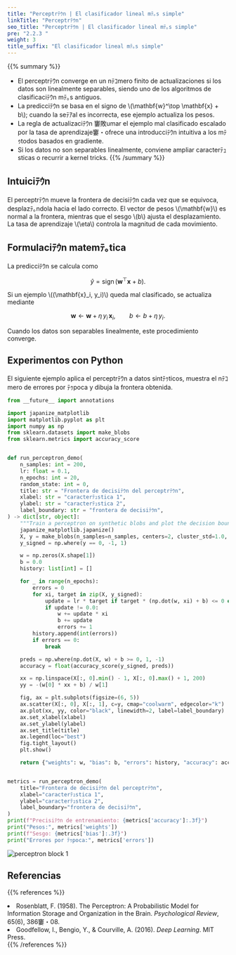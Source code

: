 ```yaml
---
title: "Perceptrﾃｳn | El clasificador lineal mﾃ｡s simple"
linkTitle: "Perceptrﾃｳn"
seo_title: "Perceptrﾃｳn | El clasificador lineal mﾃ｡s simple"
pre: "2.2.3 "
weight: 3
title_suffix: "El clasificador lineal mﾃ｡s simple"
---
```


{{% summary %}}
- El perceptrﾃｳn converge en un nﾃｺmero finito de actualizaciones si los datos son linealmente separables, siendo uno de los algoritmos de clasificaciﾃｳn mﾃ｡s antiguos.
- La predicciﾃｳn se basa en el signo de \\(\mathbf{w}^\top \mathbf{x} + b\\); cuando la seﾃｱal es incorrecta, ese ejemplo actualiza los pesos.
- La regla de actualizaciﾃｳn 窶敗umar el ejemplo mal clasificado escalado por la tasa de aprendizaje窶・ofrece una introducciﾃｳn intuitiva a los mﾃｩtodos basados en gradiente.
- Si los datos no son separables linealmente, conviene ampliar caracterﾃｭsticas o recurrir a kernel tricks.
{{% /summary %}}

## Intuiciﾃｳn
El perceptrﾃｳn mueve la frontera de decisiﾃｳn cada vez que se equivoca, desplazﾃ｡ndola hacia el lado correcto. El vector de pesos \\(\mathbf{w}\\) es normal a la frontera, mientras que el sesgo \\(b\\) ajusta el desplazamiento. La tasa de aprendizaje \\(\eta\\) controla la magnitud de cada movimiento.

## Formulaciﾃｳn matemﾃ｡tica
La predicciﾃｳn se calcula como

$$
\hat{y} = \operatorname{sign}(\mathbf{w}^\top \mathbf{x} + b).
$$

Si un ejemplo \\((\mathbf{x}_i, y_i)\\) queda mal clasificado, se actualiza mediante

$$
\mathbf{w} \leftarrow \mathbf{w} + \eta\, y_i\, \mathbf{x}_i,\qquad
b \leftarrow b + \eta\, y_i.
$$

Cuando los datos son separables linealmente, este procedimiento converge.

## Experimentos con Python
El siguiente ejemplo aplica el perceptrﾃｳn a datos sintﾃｩticos, muestra el nﾃｺmero de errores por ﾃｩpoca y dibuja la frontera obtenida.

```python
from __future__ import annotations

import japanize_matplotlib
import matplotlib.pyplot as plt
import numpy as np
from sklearn.datasets import make_blobs
from sklearn.metrics import accuracy_score


def run_perceptron_demo(
    n_samples: int = 200,
    lr: float = 0.1,
    n_epochs: int = 20,
    random_state: int = 0,
    title: str = "Frontera de decisiﾃｳn del perceptrﾃｳn",
    xlabel: str = "caracterﾃｭstica 1",
    ylabel: str = "caracterﾃｭstica 2",
    label_boundary: str = "frontera de decisiﾃｳn",
) -> dict[str, object]:
    """Train a perceptron on synthetic blobs and plot the decision boundary."""
    japanize_matplotlib.japanize()
    X, y = make_blobs(n_samples=n_samples, centers=2, cluster_std=1.0, random_state=random_state)
    y_signed = np.where(y == 0, -1, 1)

    w = np.zeros(X.shape[1])
    b = 0.0
    history: list[int] = []

    for _ in range(n_epochs):
        errors = 0
        for xi, target in zip(X, y_signed):
            update = lr * target if target * (np.dot(w, xi) + b) <= 0 else 0.0
            if update != 0.0:
                w += update * xi
                b += update
                errors += 1
        history.append(int(errors))
        if errors == 0:
            break

    preds = np.where(np.dot(X, w) + b >= 0, 1, -1)
    accuracy = float(accuracy_score(y_signed, preds))

    xx = np.linspace(X[:, 0].min() - 1, X[:, 0].max() + 1, 200)
    yy = -(w[0] * xx + b) / w[1]

    fig, ax = plt.subplots(figsize=(6, 5))
    ax.scatter(X[:, 0], X[:, 1], c=y, cmap="coolwarm", edgecolor="k")
    ax.plot(xx, yy, color="black", linewidth=2, label=label_boundary)
    ax.set_xlabel(xlabel)
    ax.set_ylabel(ylabel)
    ax.set_title(title)
    ax.legend(loc="best")
    fig.tight_layout()
    plt.show()

    return {"weights": w, "bias": b, "errors": history, "accuracy": accuracy}


metrics = run_perceptron_demo(
    title="Frontera de decisiﾃｳn del perceptrﾃｳn",
    xlabel="caracterﾃｭstica 1",
    ylabel="caracterﾃｭstica 2",
    label_boundary="frontera de decisiﾃｳn",
)
print(f"Precisiﾃｳn de entrenamiento: {metrics['accuracy']:.3f}")
print("Pesos:", metrics['weights'])
print(f"Sesgo: {metrics['bias']:.3f}")
print("Errores por ﾃｩpoca:", metrics['errors'])

```


![perceptron block 1](/images/basic/classification/perceptron_block01_es.png)

## Referencias
{{% references %}}
<li>Rosenblatt, F. (1958). The Perceptron: A Probabilistic Model for Information Storage and Organization in the Brain. <i>Psychological Review</i>, 65(6), 386窶・08.</li>
<li>Goodfellow, I., Bengio, Y., &amp; Courville, A. (2016). <i>Deep Learning</i>. MIT Press.</li>
{{% /references %}}

